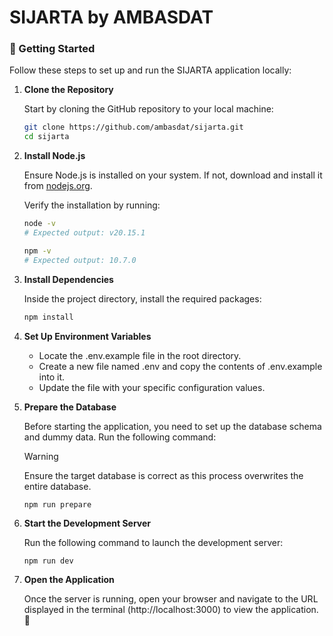 # SIJARTA by AMBASDAT

### 🚀 Getting Started

Follow these steps to set up and run the SIJARTA application locally:

1. **Clone the Repository**

   Start by cloning the GitHub repository to your local machine:

   ```bash
   git clone https://github.com/ambasdat/sijarta.git
   cd sijarta
   ```

2. **Install Node.js**

   Ensure Node.js is installed on your system. If not, download and install it from [nodejs.org](https://nodejs.org/en/download).

   Verify the installation by running:

   ```bash
   node -v
   # Expected output: v20.15.1

   npm -v
   # Expected output: 10.7.0
   ```

3. **Install Dependencies**

   Inside the project directory, install the required packages:

   ```bash
   npm install
   ```

4. **Set Up Environment Variables**

   - Locate the .env.example file in the root directory.
   - Create a new file named .env and copy the contents of .env.example into it.
   - Update the file with your specific configuration values.

5. **Prepare the Database**

   Before starting the application, you need to set up the database schema and dummy data. Run the following command:

   > [!WARNING]
   > 
   > Ensure the target database is correct as this process overwrites the entire database.

   ```
   npm run prepare
   ```

6. **Start the Development Server**

   Run the following command to launch the development server:

   ```bash
   npm run dev
   ```

7. **Open the Application**

   Once the server is running, open your browser and navigate to the URL displayed in the terminal (http://localhost:3000) to view the application. 🎉
